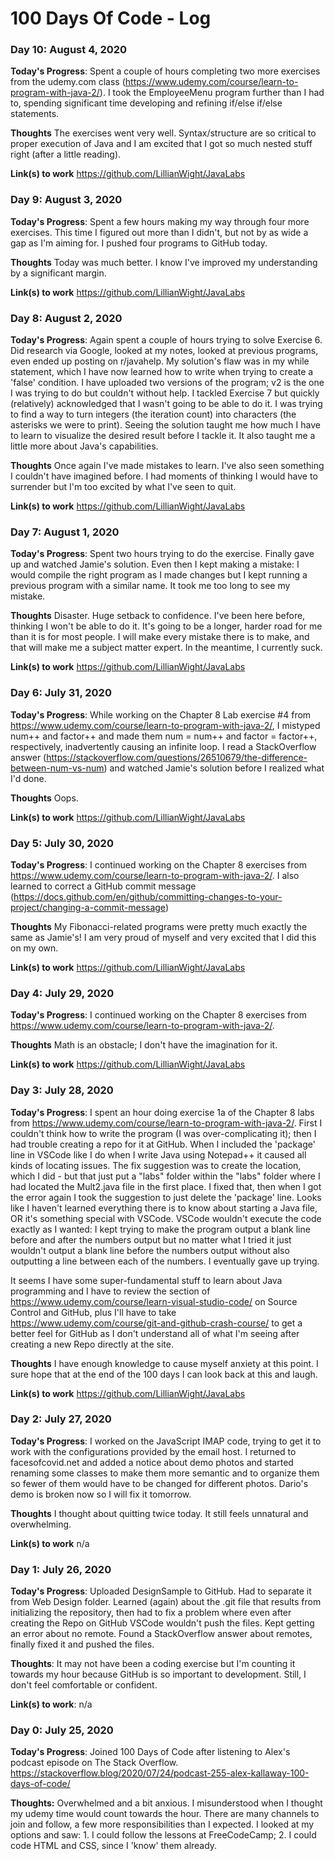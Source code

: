 # 100 Days Of Code - Log

### Day 10: August 4, 2020

**Today's Progress**: Spent a couple of hours completing two more exercises from the udemy.com class (https://www.udemy.com/course/learn-to-program-with-java-2/). I took the EmployeeMenu program further than I had to, spending significant time developing and refining if/else if/else statements.

**Thoughts**
The exercises went very well. Syntax/structure are so critical to proper execution of Java and I am excited that I got so much nested stuff right (after a little reading). 

**Link(s) to work**
https://github.com/LillianWight/JavaLabs


### Day 9: August 3, 2020

**Today's Progress**: Spent a few hours making my way through four more exercises. This time I figured out more than I didn't, but not by as wide a gap as I'm aiming for. I pushed four programs to GitHub today.

**Thoughts**
Today was much better. I know I've improved my understanding by a significant margin.

**Link(s) to work**
https://github.com/LillianWight/JavaLabs


### Day 8: August 2, 2020

**Today's Progress**: Again spent a couple of hours trying to solve Exercise 6. Did research via Google, looked at my notes, looked at previous programs, even ended up posting on r/javahelp. My solution's flaw was in my while statement, which I have now learned how to write when trying to create a 'false' condition. I have uploaded two versions of the program; v2 is the one I was trying to do but couldn't without help. I tackled Exercise 7 but quickly (relatively) acknowledged that I wasn't going to be able to do it. I was trying to find a way to turn integers (the iteration count) into characters (the asterisks we were to print). Seeing the solution taught me how much I have to learn to visualize the desired result before I tackle it. It also taught me a little more about Java's capabilities.

**Thoughts**
Once again I've made mistakes to learn. I've also seen something I couldn't have imagined before. I had moments of thinking I would have to surrender but I'm too excited by what I've seen to quit.

**Link(s) to work**
https://github.com/LillianWight/JavaLabs


### Day 7: August 1, 2020

**Today's Progress**: Spent two hours trying to do the exercise. Finally gave up and watched Jamie's solution. Even then I kept making a mistake: I would compile the right program as I made changes but I kept running a previous program with a similar name. It took me too long to see my mistake.

**Thoughts**
Disaster. Huge setback to confidence. I've been here before, thinking I won't be able to do it. It's going to be a longer, harder road for me than it is for most people. I will make every mistake there is to make, and that will make me a subject matter expert. In the meantime, I currently suck.

**Link(s) to work**
https://github.com/LillianWight/JavaLabs


### Day 6: July 31, 2020

**Today's Progress**: While working on the Chapter 8 Lab exercise #4 from https://www.udemy.com/course/learn-to-program-with-java-2/, I mistyped num++ and factor++ and made them num = num++ and factor = factor++, respectively, inadvertently causing an infinite loop. I read a StackOverflow answer (https://stackoverflow.com/questions/26510679/the-difference-between-num-vs-num) and watched Jamie's solution before I realized what I'd done.

**Thoughts**
Oops.

**Link(s) to work**
https://github.com/LillianWight/JavaLabs


### Day 5: July 30, 2020

**Today's Progress**: I continued working on the Chapter 8 exercises from https://www.udemy.com/course/learn-to-program-with-java-2/. I also learned to correct a GitHub commit message (https://docs.github.com/en/github/committing-changes-to-your-project/changing-a-commit-message)

**Thoughts**
My Fibonacci-related programs were pretty much exactly the same as Jamie's! I am very proud of myself and very excited that I did this on my own.

**Link(s) to work**
https://github.com/LillianWight/JavaLabs


### Day 4: July 29, 2020

**Today's Progress**: I continued working on the Chapter 8 exercises from https://www.udemy.com/course/learn-to-program-with-java-2/.

**Thoughts**
Math is an obstacle; I don't have the imagination for it.

**Link(s) to work**
https://github.com/LillianWight/JavaLabs


### Day 3: July 28, 2020

**Today's Progress**: I spent an hour doing exercise 1a of the Chapter 8 labs from https://www.udemy.com/course/learn-to-program-with-java-2/. First I couldn't think how to write the program (I was over-complicating it); then I had trouble creating a repo for it at GitHub. When I included the 'package' line in VSCode like I do when I write Java using Notepad++ it caused all kinds of locating issues. The fix suggestion was to create the location, which I did - but that just put a "labs" folder within the "labs" folder where I had located the Mult2.java file in the first place. I fixed that, then when I got the error again I took the suggestion to just delete the 'package' line. Looks like I haven't learned everything there is to know about starting a Java file, OR it's something special with VSCode.
VSCode wouldn't execute the code exactly as I wanted: I kept trying to make the program output a blank line before and after the numbers output but no matter what I tried it just wouldn't output a blank line before the numbers output without also outputting a line between each of the numbers. I eventually gave up trying.

It seems I have some super-fundamental stuff to learn about Java programming and I have to review the section of https://www.udemy.com/course/learn-visual-studio-code/ on Source Control and GitHub, plus I'll have to take https://www.udemy.com/course/git-and-github-crash-course/ to get a better feel for GitHub as I don't understand all of what I'm seeing after creating a new Repo directly at the site.


**Thoughts**
I have enough knowledge to cause myself anxiety at this point. I sure hope that at the end of the 100 days I can look back at this and laugh.

**Link(s) to work**
https://github.com/LillianWight/JavaLabs


### Day 2: July 27, 2020

**Today's Progress**: I worked on the JavaScript IMAP code, trying to get it to work with the configurations provided by the email host. I returned to facesofcovid.net and added a notice about demo photos and started renaming some classes to make them more semantic and to organize them so fewer of them would have to be changed for different photos. Dario's demo is broken now so I will fix it tomorrow.

**Thoughts** I thought about quitting twice today. It still feels unnatural and overwhelming.

**Link(s) to work**
n/a


### Day 1: July 26, 2020

**Today's Progress**: Uploaded DesignSample to GitHub. Had to separate it from Web Design folder. Learned (again) about the .git file that results from initializing the repository, then had to fix a problem where even after creating the Repo on GitHub VSCode wouldn't push the files. Kept getting an error about no remote. Found a StackOverflow answer about remotes, finally fixed it and pushed the files.

**Thoughts**: It may not have been a coding exercise but I'm counting it towards my hour because GitHub is so important to development. Still, I don't feel comfortable or confident.

**Link(s) to work**:
n/a


### Day 0: July 25, 2020

**Today's Progress**: Joined 100 Days of Code after listening to Alex's podcast episode on The Stack Overflow. https://stackoverflow.blog/2020/07/24/podcast-255-alex-kallaway-100-days-of-code/

**Thoughts:** Overwhelmed and a bit anxious. I misunderstood when I thought my udemy time would count towards the hour. There are many channels to join and follow, a few more responsibilities than I expected. I looked at my options and saw: 1. I could follow the lessons at FreeCodeCamp; 2. I could code HTML and CSS, since I 'know' them already.
